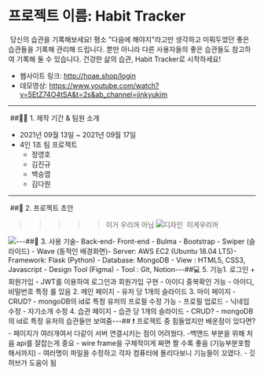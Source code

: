# 프로젝트 이름: Habit Tracker
​
당신의 습관을 기록해보세요! 평소 "다음에 해야지"라고만 생각하고 미뤄두었던 좋은 습관들을 기록해 관리해 드립니다.
뿐만 아니라 다른 사용자들의 좋은 습관들도 참고하여 기록해 둘 수 있습니다. 건강한 삶의 습관, Habit Tracker로 시작하세요!
​
- 웹사이트 링크: http://hoae.shop/login
- 데모영상: https://www.youtube.com/watch?v=5EtZ74O4tSA&t=2s&ab_channel=jinkyukim
​
---
​
##👨‍💻 1. 제작 기간 & 팀원 소개
​
- 2021년 09월 13일 ~ 2021년 09월 17일
- 4인 1조 팀 프로젝트
  - 정영호
  - 김진규
  - 백승엽
  - 김다원
​
---
​
##🎨 2. 프로젝트 초안
​
>>>>>이거 우리꺼 아님
![디자인](https://img1.daumcdn.net/thumb/R1280x0/?scode=mtistory2&fname=https%3A%2F%2Fblog.kakaocdn.net%2Fdn%2FcobrHB%2Fbtq60IS5LAV%2FIZCUGglheA826xIuj02Wpk%2Fimg.png "movie26_thumb")
​
>>>이게우리꺼
<img src="https://s3-us-west-2.amazonaws.com/secure.notion-static.com/613acc61-6a14-4892-94d9-91a8fa1c9b96/login_page.png">
​
---
​
##🔨 3. 사용 기술
​
- Back-end
​
- Front-end
  - Bulma
  - Bootstrap
  - Swiper (슬라이드)
  - Wave (동적인 배경화면)
​
​
​
  - Server: AWS EC2 (Ubuntu 18.04 LTS)
​
- Framework: Flask (Python)
- Database: MongoDB
- View : HTML5, CSS3, Javascript
- Design Tool (Figma)
- Tool : Git, Notion
​
---
​
##💻 5. 기능
​
1. 로그인 + 회원가입
   - JWT를 이용하여 로그인과 회원가입 구현
   - 아이디 중복확인 가능
   - 아이디, 비밀번호 특정 룰 있음
2. 메인 페이지
   - 유저 당 1개의 슬라이드
3. 마이 페이지
   - CRUD?
     - mongoDB의 id로 특정 유저의 프로필 수정 가능
     - 프로필 업로드
     - 닉네임 수정
     - 자기소개 수정
4. 습관 페이지
   - 습관 당 1개의 슬라이드
   - CRUD?
     - mongoDB의 id로 특정 유저의 습관들만 보여줌
​
---
​
## ❗️ 프로젝트 중 힘들었지만 배운점이 있다면?
​
- 페이지가 여러개여서 다같이 서버 연결시키는 점이 어려웠다.
	-백앤드 부분을 위해 처음 api를 잘잡는게 중요
	- wire frame을 구체적이게 짜면 짤 수록 좋음 (기능부분포함해서까지)
- 여러명이 파일을 수정하고 각자 컴퓨터에 돌리다보니 기능들이 꼬였다.
	- 깃허브가 도움이 됨
